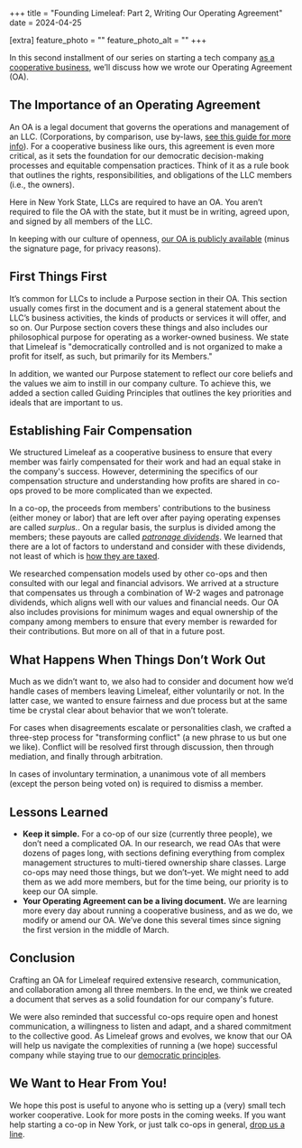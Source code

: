 +++
title = "Founding Limeleaf: Part 2, Writing Our Operating Agreement"
date = 2024-04-25

[extra]
feature_photo = ""
feature_photo_alt = ""
+++

In this second installment of our series on starting a tech company [as a cooperative business](https://limeleaf.io/blog/why-limeleaf-is-a-co-op/ "Why Limeleaf is a Co-Op"), we’ll discuss how we wrote our Operating Agreement (OA).

<!-- more -->

## The Importance of an Operating Agreement

An OA is a legal document that governs the operations and management of an LLC. (Corporations, by comparison, use by-laws, [see this guide for more info](https://institute.coop/sites/default/files/resources/BylawsandOAs.pdf "Guide to Worker Cooperative Bylaws and Operating Agreements")). For a cooperative business like ours, this agreement is even more critical, as it sets the foundation for our democratic decision-making processes and equitable compensation practices. Think of it as a rule book that outlines the rights, responsibilities, and obligations of the LLC members (i.e., the owners). 

Here in New York State, LLCs are required to have an OA. You aren’t required to file the OA with the state, but it must be in writing, agreed upon, and signed by all members of the LLC.

In keeping with our culture of openness, [our OA is publicly available](https://github.com/limeleaf-collective/Documents/blob/441e64b1c2cb1ad164810b33b73d45e3ad41ac8e/Legal/limeleaf-operating-agreement.pdf "Limeleaf OA in PDF format") (minus the signature page, for privacy reasons).

## First Things First

It’s common for LLCs to include a Purpose section in their OA. This section usually comes first in the document and is a general statement about the LLC’s business activities, the kinds of products or services it will offer, and so on. Our Purpose section covers these things and also includes our philosophical purpose for operating as a worker-owned business. We state that Limeleaf is "democratically controlled and is not organized to make a profit for itself, as such, but primarily for its Members."

In addition, we wanted our Purpose statement to reflect our core beliefs and the values we aim to instill in our company culture. To achieve this, we added a section called Guiding Principles that outlines the key priorities and ideals that are important to us.

## Establishing Fair Compensation

We structured Limeleaf as a cooperative business to ensure that every member was fairly compensated for their work and had an equal stake in the company's success. However, determining the specifics of our compensation structure and understanding how profits are shared in co-ops proved to be more complicated than we expected.

In a co-op, the proceeds from members' contributions to the business (either money or labor) that are left over after paying operating expenses are called *surplus.*. On a regular basis, the surplus is divided among the members; these payouts are called [*patronage dividends*](https://www.investopedia.com/terms/p/patronagedividend.asp "What Is a Patronage Dividend and How Do They Work?"). We learned that there are a lot of factors to understand and consider with these dividends, not least of which is [how they are taxed](https://www.wegnercpas.com/worker-co-ops-operating-under-subchapter-t-and-the-new-tax-law/ "Worker Co-ops Operating Under Subchapter T and the New Tax Law").

We researched compensation models used by other co-ops and then consulted with our legal and financial advisors. We arrived at a structure that compensates us through a combination of W-2 wages and patronage dividends, which aligns well with our values and financial needs. Our OA also includes provisions for minimum wages and equal ownership of the company among members to ensure that every member is rewarded for their contributions. But more on all of that in a future post.

## What Happens When Things Don’t Work Out

Much as we didn’t want to, we also had to consider and document how we’d handle cases of members leaving Limeleaf, either voluntarily or not. In the latter case, we wanted to ensure fairness and due process but at the same time be crystal clear about behavior that we won’t tolerate.

For cases when disagreements escalate or personalities clash, we crafted a three-step process for "transforming conflict" (a new phrase to us but one we like). Conflict will be resolved first through discussion, then through mediation, and finally through arbitration.

In cases of involuntary termination, a unanimous vote of all members (except the person being voted on) is required to dismiss a member.

## Lessons Learned

- **Keep it simple.** For a co-op of our size (currently three people), we don’t need a complicated OA. In our research, we read OAs that were dozens of pages long, with sections defining everything from complex management structures to multi-tiered ownership share classes. Large co-ops may need those things, but we don’t–yet. We might need to add them as we add more members, but for the time being, our priority is to keep our OA simple.
- **Your Operating Agreement can be a living document.** We are learning more every day about running a cooperative business, and as we do, we modify or amend our OA. We’ve done this several times since signing the first version in the middle of March. 

## Conclusion

Crafting an OA for Limeleaf required extensive research, communication, and collaboration among all three members. In the end, we think we created a document that serves as a solid foundation for our company's future. 

We were also reminded that successful co-ops require open and honest communication, a willingness to listen and adapt, and a shared commitment to the collective good. As Limeleaf grows and evolves, we know that our OA will help us navigate the complexities of running a (we hope) successful company while staying true to our [democratic principles](https://ica.coop/en/cooperatives/cooperative-identity/ "Seven democratic principles").

## We Want to Hear From You!

We hope this post is useful to anyone who is setting up a (very) small tech worker cooperative.  Look for more posts in the coming weeks. If you want help starting a co-op in New York, or just talk co-ops in general, [drop us a line](/contact/ "Contact Limeleaf").
